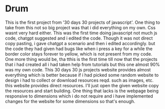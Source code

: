 # Drum
This is the first project from '30 days 30 projects of javascript'. One thing to take from this not so big project was that i did everything on my own. Css wasnt very hard either. This was the first time doing javascript not much js code, chatgpt suggested and i edited the code. Though it was not direct copy pasting, i gave chatgpt a scenario and then i edited accordingly. but the code they had given had bugs like when i press a key for a while the border color stays forever to yellow, which is not present from my code. One more thing would be, tha tthis is the first time till now that the projects that i had created all i had taken help from tutorials but this one almost 90% was my own code. This 30 days 30 js projects website provides almost everything which is better because if i had picked some random website to design i had to collect or download resources reqd. such as images, etc. this website provides direct resources. I'll just open the given website copy the resources and start building. One thing that lacks is the webpage being responsive to dimensions which i do not require and i have implemented changes for the website for some dimensions so that's enough.
